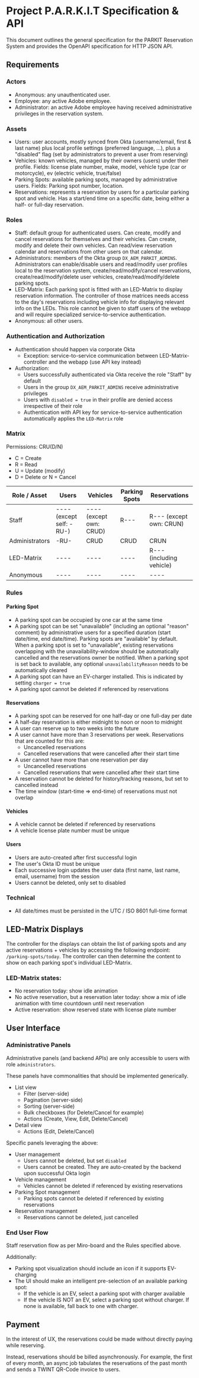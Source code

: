 # Project P.A.R.K.I.T Specification & API
This document outlines the general specification for the PARKIT Reservation System and provides the OpenAPI specification for HTTP JSON API.

## Requirements

### Actors
- Anonymous: any unauthenticated user.
- Employee: any active Adobe employee.
- Administrator: an active Adobe employee having received administrative privileges in the reservation system.

### Assets
- Users: user accounts, mostly synced from Okta (username/email, first & last name) plus local profile settings
  (preferred language, ...), plus a "disabled" flag (set by administrators to prevent a user from reserving)
- Vehicles: known vehicles, managed by their owners (users) under their profile. Fields: license plate number,
  make, model, vehicle type (car or motorcycle), ev (electric vehicle, true/false)
- Parking Spots: available parking spots, managed by administrative users. Fields: Parking spot number, location.
- Reservations: represents a reservation by users for a particular parking spot and vehicle. Has a start/end time
  on a specific date, being either a half- or full-day reservation.

### Roles
- Staff: default group for authenticated users. Can create, modify and cancel reservations for themselves and their 
  vehicles. Can create, modify and delete their own vehicles. Can read/view reservation calendar and reservations from
  other users on that calendar.
- Administrators: members of the Okta group `DX_AEM_PARKIT_ADMINS`. Administrators can enable/disable users and read/modify
  user profiles local to the reservation system, create/read/modify/cancel reservations, create/read/modify/delete user vehicles,
  create/read/modify/delete parking spots.
- LED-Matrix: Each parking spot is fitted with an LED-Matrix to display reservation information. The controller of
  those matrices needs access to the day's reservations including vehicle info for displaying relevant info on the LEDs.
  This role cannot be given to staff users of the webapp and will require specialized service-to-service authentication.
- Anonymous: all other users.

### Authentication and Authorization
- Authentication should happen via corporate Okta
  - Exception: service-to-service communication between LED-Matrix-controller and the webapp (use API key instead)
- Authorization:
  - Users successfully authenticated via Okta receive the role "Staff" by default
  - Users in the group `DX_AEM_PARKIT_ADMINS` receive administrative privileges
  - Users with `disabled = true` in their profile are denied access irrespective of their role
  - Authentication with API key for service-to-service authentication automatically applies the `LED-Matrix` role

### Matrix
Permissions: CRU(D/N)
- C = Create
- R = Read
- U = Update (modify)
- D = Delete or N = Cancel

| Role / Asset   | Users                    | Vehicles                | Parking Spots | Reservations             |
|----------------|--------------------------|-------------------------|---------------|--------------------------|
| Staff          | ---- (except self: -RU-) | ---- (except own: CRUD) | R---          | R--- (except own: CRUN)  |
| Administrators | -RU-                     | CRUD                    | CRUD          | CRUN                     |
| LED-Matrix     | ----                     | ----                    | ----          | R--- (including vehicle) |
| Anonymous      | ----                     | ----                    | ----          | ----                     |

### Rules

#### Parking Spot
- A parking spot can be occupied by one car at the same time
- A parking spot can be set "unavailable" (including an optional "reason" comment) by
  administrative users for a specified duration (start date/time, end date/time).
  Parking spots are "available" by default. When a parking spot is set to "unavailable",
  existing reservations overlapping with the unavailability-window
  should be automatically cancelled and the reservations owner be notified.
  When a parking spot is set back to available, any optional `unavailabilityReason` needs to be automatically cleared
- A parking spot can have an EV-charger installed. This is indicated by setting `charger = true`
- A parking spot cannot be deleted if referenced by reservations

#### Reservations
- A parking spot can be reserved for one half-day or one full-day per date
- A half-day reservation is either midnight to noon or noon to midnight
- A user can reserve up to two weeks into the future
- A user cannot have more than 3 reservations per week. Reservations that are counted for this are:
  - Uncancelled reservations
  - Cancelled reservations that were cancelled after their start time
- A user cannot have more than one reservation per day
  - Uncancelled reservations
  - Cancelled reservations that were cancelled after their start time
- A reservation cannot be deleted for history/tracking reasons, but set to cancelled instead
- The time window (start-time => end-time) of reservations must not overlap

#### Vehicles
- A vehicle cannot be deleted if referenced by reservations
- A vehicle license plate number must be unique

#### Users
- Users are auto-created after first successful login
- The user's Okta ID must be unique
- Each successive login updates the user data (first name, last name, email, username) from the session
- Users cannot be deleted, only set to disabled

### Technical
- All date/times must be persisted in the UTC / ISO 8601 full-time format

## LED-Matrix Displays
The controller for the displays can obtain the list of parking spots and any active reservations + vehicles by 
accessing the following endpoint: `/parking-spots/today`. The controller can then determine the content to show on
each parking spot's individual LED-Matrix.

### LED-Matrix states:
- No reservation today: show idle animation
- No active reservation, but a reservation later today: show a mix of idle animation with
  time countdown until next reservation
- Active reservation: show reserved state with license plate number

## User Interface

### Administrative Panels
Administrative panels (and backend APIs) are only accessible to users with role `administrators`.

These panels have commonalities that should be implemented generically.
- List view
  - Filter (server-side)
  - Pagination (server-side)
  - Sorting (server-side)
  - Bulk checkboxes (for Delete/Cancel for example)
  - Actions (Create, View, Edit, Delete/Cancel)
- Detail view
  - Actions (Edit, Delete/Cancel)

Specific panels leveraging the above:
- User management
  - Users cannot be deleted, but set `disabled`
  - Users cannot be created. They are auto-created by the backend upon successful Okta login
- Vehicle management
  - Vehicles cannot be deleted if referenced by existing reservations
- Parking Spot management
  - Parking spots cannot be deleted if referenced by existing reservations 
- Reservation management
  - Reservations cannot be deleted, just cancelled 

### End User Flow
Staff reservation flow as per Miro-board and the Rules specified above.

Additionally:
- Parking spot visualization should include an icon if it supports EV-charging
- The UI should make an intelligent pre-selection of an available parking spot:
  - If the vehicle is an EV, select a parking spot with charger available
  - If the vehicle IS NOT an EV, select a parking spot without charger. If none is available, fall back to one with
    charger.

## Payment
In the interest of UX, the reservations could be made without directly paying while reserving.

Instead, reservations should be billed asynchronously. For example, the first of every month, an async job tabulates
the reservations of the past month and sends a TWINT QR-Code invoice to users.
